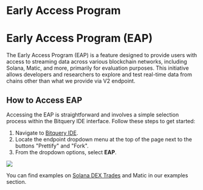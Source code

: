 # Early Access Program

# Early Access Program (EAP)

The Early Access Program (EAP) is a feature designed to provide users with access to streaming data across various blockchain networks, including Solana, Matic, and more, primarily for evaluation purposes. This initiative allows developers and researchers to explore and test real-time data from chains other than what we provide via V2 endpoint.

## How to Access EAP

Accessing the EAP is straightforward and involves a simple selection process within the Bitquery IDE interface. Follow these steps to get started:

1.  Navigate to [Bitquery IDE](https://ide.bitquery.io/).
2.  Locate the endpoint dropdown menu at the top of the page next to the buttons "Prettify" and "Fork".
3.  From the dropdown options, select **EAP**.

![](/img/ide/eap.png)


You can find examples on [Solana DEX Trades](/docs/examples/Solana/solana-dextrades.md) and Matic in our examples section.